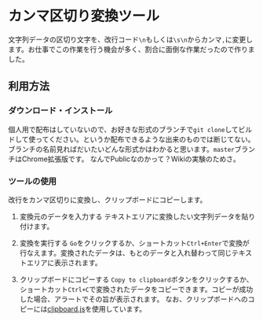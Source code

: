 # カンマ区切り変換ツール

文字列データの区切り文字を、改行コード`\n`もしくは`\s\n`からカンマ`,`に変更します。お仕事でこの作業を行う機会が多く、割合に面倒な作業だったので作りました。

## 利用方法

### ダウンロード・インストール

個人用で配布はしていないので、お好きな形式のブランチで`git clone`してビルドして使ってください。というか配布できるような出来のものでは断じてない。ブランチの名前見ればだいたいどんな形式かはわかると思います。`master`ブランチはChrome拡張版です。
なんでPublicなのかって？Wikiの実験のためさ。

### ツールの使用

改行をカンマ区切りに変換し、クリップボードにコピーします。

1. 変換元のデータを入力する
テキストエリアに変換したい文字列データを貼り付けます。

1. 変換を実行する
`Go`をクリックするか、ショートカット`Ctrl+Enter`で変換が行なえます。変換されたデータは、もとのデータと入れ替わって同じテキストエリアに表示されます。

1. クリップボードにコピーする
`Copy to clipboard`ボタンをクリックするか、ショートカット`Ctrl+C`で変換されたデータをコピーできます。コピーが成功した場合、アラートでその旨が表示されます。
なお、クリップボードへのコピーには[clipboard.js](https://clipboardjs.com/)を使用しています。
